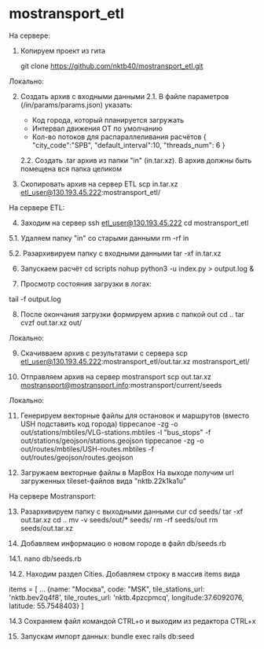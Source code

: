 # mostransport_etl

На сервере:

1. Копируем проект из гита

   git clone https://github.com/nktb40/mostransport_etl.git


Локально:

2. Создать архив с входными данными
   2.1. В файле параметров (/in/params/params.json) указать:
    - Код города, который планируется загружать
    - Интервал движения ОТ по умолчанию
    - Кол-во потоков для распараллеливания расчётов
      {
         "city_code":"SPB",
         "default_interval":10,
         "threads_num": 6
      }
   
   2.2. Создать .tar архив из папки "in" (in.tar.xz). В архив должны быть помещена вся папка целиком 

3. Скопировать архив на сервер ETL
scp in.tar.xz etl_user@130.193.45.222:mostransport_etl/


На сервере ETL:

4. Заходим на сервер
ssh etl_user@130.193.45.222
cd mostransport_etl

5.1. Удаляем папку "in" со старыми данными
rm -rf in

5.2. Разархивируем папку с входными данными
tar -xf in.tar.xz

6. Запускаем расчёт
cd scripts
nohup python3 -u index.py > output.log &

7. Просмотр состояния загрузки в логах:

tail -f output.log

8. После окончания загрузки формируем архив с папкой out
cd ..
tar cvzf out.tar.xz out/


Локально:

9. Скачивваем архив с результатами с сервера
scp etl_user@130.193.45.222:mostransport_etl/out.tar.xz mostransport_etl/

10. Отправляем архив на сервер mostransport
scp out.tar.xz mostransport@mostransport.info:mostransport/current/seeds


Локально:

11. Генерируем векторные файлы для остановок и маршрутов (вместо USH подставить код города)
tippecanoe -zg -o out/stations/mbtiles/VLG-stations.mbtiles -l "bus_stops" -f out/stations/geojson/stations.geojson
tippecanoe -zg -o out/routes/mbtiles/USH-routes.mbtiles -f out/routes/geojson/routes.geojson

12. Загружаем векторные файлы в MapBox
На выходе получим url загруженных tileset-файлов вида "nktb.22k1ka1u"

На сервере Mostransport:

13. Разархивируем папку с выходными данными
cur
cd seeds/
tar -xf out.tar.xz
cd ..
mv -v seeds/out/* seeds/
rm -rf seeds/out
rm seeds/out.tar.xz

14. Добавляем информацию о новом городе в файл db/seeds.rb

14.1. nano db/seeds.rb

14.2. Находим раздел Cities. Добавляем строку в массив items вида

items = [
  ...
  {name: "Москва", code: "MSK", tile_stations_url: 'nktb.bev2q4f8', tile_routes_url: 'nktb.4pzcpmcq', longitude:37.6092076, latitude: 55.7548403}
]

14.3 Сохраняем файл командой CTRL+o 
     и выходим из редактора CTRL+x

15. Запускам импорт данных:
bundle exec rails db:seed

